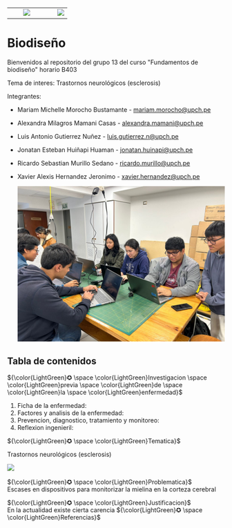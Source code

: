 <table>
   <tr>
      <td valign="top">
         &nbsp;&nbsp;&nbsp;&nbsp;&nbsp;&nbsp;&nbsp;&nbsp;<img src="https://www.grupolarabida.org/wp-content/uploads/2020/11/Copia-de-Imagotipo-PUCP-alta_resolucion-1.png" width="300">
      </td>
      <td valign ="middle">
         &nbsp;&nbsp;&nbsp;&nbsp;&nbsp;&nbsp;&nbsp;&nbsp;&nbsp;&nbsp;&nbsp;&nbsp;&nbsp;<img src="https://ialtura.cayetano.edu.pe/wp-content/uploads/sites/69/2023/10/LogoCayetanoFullColor.png" width="300">
      </td>
   </tr>
</table>

<h1>Biodiseño</h1>
Bienvenidos al repositorio del grupo 13 del curso "Fundamentos de biodiseño" horario B403

Tema de interes: Trastornos neurológicos (esclerosis)

Integrantes:
- Mariam Michelle Morocho Bustamante - mariam.morocho@upch.pe
- Alexandra Milagros Mamani Casas - alexandra.mamani@upch.pe
- Luis Antonio Gutierrez Nuñez - luis.gutierrez.n@upch.pe
- Jonatan Esteban Huiñapi Huaman - jonatan.huinapi@upch.pe
- Ricardo Sebastian Murillo Sedano -  ricardo.murillo@upch.pe
- Xavier Alexis Hernandez Jeronimo - xavier.hernandez@upch.pe

  <img src="Imagenes/group pic.jpg" width="500" />

<h2>Tabla de contenidos</h2>

${\color{LightGreen}✪ \space \color{LightGreen}Investigacion \space \color{LightGreen}previa \space \color{LightGreen}de \space \color{LightGreen}la \space \color{LightGreen}enfermedad}$

1. Ficha de la enfermedad:
2. Factores y analisis de la enfermedad:
3. Prevencion, diagnostico, tratamiento y monitoreo:
4. Reflexion ingenieril:  

${\color{LightGreen}✪ \space \color{LightGreen}Tematica}$

Trastornos neurológicos (esclerosis) 

<img src="https://encrypted-tbn0.gstatic.com/images?q=tbn:ANd9GcQT3j07IDiKsIEHoLznQWiIPJS87PHPTX5mZQ&s" width="300"/>

${\color{LightGreen}✪ \space \color{LightGreen}Problematica}$	
Escases en dispositivos para monitorizar la mielina en la corteza cerebral

${\color{LightGreen}✪ \space \color{LightGreen}Justificacion}$	
En la actualidad existe cierta carencia 
${\color{LightGreen}✪ \space \color{LightGreen}Referencias}$	


 



